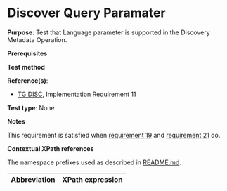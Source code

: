 # Discover Query Paramater

**Purpose**: Test that Language parameter is supported in the Discovery Metadata Operation. 

**Prerequisites**

**Test method**


**Reference(s)**:
* [TG DISC](http://inspire.ec.europa.eu/id/ats/discovery-service/3.1/csw-iso-ap/README#ref_TG_DISC), Implementation Requirement 11

**Test type**: None

**Notes**

This requirement is satisfied when [requirement 19](./at-19-query-search-criteria.md) and [requirement 21](./at-21-query-additional-parameters.md) do.

**Contextual XPath references**

The namespace prefixes used as described in [README.md](http://inspire.ec.europa.eu/id/ats/discovery-service/3.1/csw-iso-ap/README#namespaces).

Abbreviation                                               |  XPath expression
---------------------------------------------------------- | -------------------------------------------------------------------------

